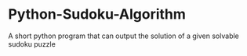 # Python-Sudoku-Algorithm
A short python program that can output the solution of a given solvable sudoku puzzle
